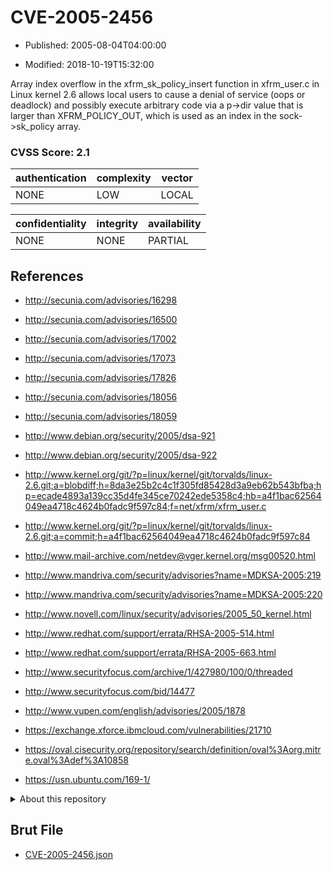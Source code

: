 # CVE-2005-2456

- Published: 2005-08-04T04:00:00

- Modified: 2018-10-19T15:32:00

Array index overflow in the xfrm_sk_policy_insert function in xfrm_user.c in Linux kernel 2.6 allows local users to cause a denial of service (oops or deadlock) and possibly execute arbitrary code via a p->dir value that is larger than XFRM_POLICY_OUT, which is used as an index in the sock->sk_policy array.

### CVSS Score: **2.1**

| authentication | complexity | vector |
| --- | --- | --- |
| NONE | LOW | LOCAL |

| confidentiality | integrity | availability |
| --- | --- | --- |
| NONE | NONE | PARTIAL |

## References

* http://secunia.com/advisories/16298

* http://secunia.com/advisories/16500

* http://secunia.com/advisories/17002

* http://secunia.com/advisories/17073

* http://secunia.com/advisories/17826

* http://secunia.com/advisories/18056

* http://secunia.com/advisories/18059

* http://www.debian.org/security/2005/dsa-921

* http://www.debian.org/security/2005/dsa-922

* http://www.kernel.org/git/?p=linux/kernel/git/torvalds/linux-2.6.git;a=blobdiff;h=8da3e25b2c4c1f305fd85428d3a9eb62b543bfba;hp=ecade4893a139cc35d4fe345ce70242ede5358c4;hb=a4f1bac62564049ea4718c4624b0fadc9f597c84;f=net/xfrm/xfrm_user.c

* http://www.kernel.org/git/?p=linux/kernel/git/torvalds/linux-2.6.git;a=commit;h=a4f1bac62564049ea4718c4624b0fadc9f597c84

* http://www.mail-archive.com/netdev@vger.kernel.org/msg00520.html

* http://www.mandriva.com/security/advisories?name=MDKSA-2005:219

* http://www.mandriva.com/security/advisories?name=MDKSA-2005:220

* http://www.novell.com/linux/security/advisories/2005_50_kernel.html

* http://www.redhat.com/support/errata/RHSA-2005-514.html

* http://www.redhat.com/support/errata/RHSA-2005-663.html

* http://www.securityfocus.com/archive/1/427980/100/0/threaded

* http://www.securityfocus.com/bid/14477

* http://www.vupen.com/english/advisories/2005/1878

* https://exchange.xforce.ibmcloud.com/vulnerabilities/21710

* https://oval.cisecurity.org/repository/search/definition/oval%3Aorg.mitre.oval%3Adef%3A10858

* https://usn.ubuntu.com/169-1/

<details>
<summary>About this repository</summary> 

  This repository is part of the project [Live Hack CVE](https://github.com/Live-Hack-CVE). Main website can be found [www.live-hack.org](https://www.live-hack.org) 
  
  Made by [Sn0wAlice](https://github.com/Sn0wAlice) for the people that care about security and need to have a feed of the latest CVEs. Hope you enjoy it, don't forget to star the repo and follow me on [Twitter](https://twitter.com/Sn0wAlice) and [Github](https://github.com/Sn0wAlice). And that is my [personnal website](https://www.alice-snow.me/)

  - [Home Page](https://github.com/Live-Hack-CVE)
  - [Framework](https://github.com/Live-Hack-CVE/cve-framework)
  - [CVE database](https://github.com/Live-Hack-CVE/full_database)
  - [Changelog](https://github.com/Live-Hack-CVE/Changelog)
</details>

## Brut File

* [CVE-2005-2456.json](https://raw.githubusercontent.com/Live-Hack-CVE/full_database/main/cves/2005/CVE-2005-2456.json)

